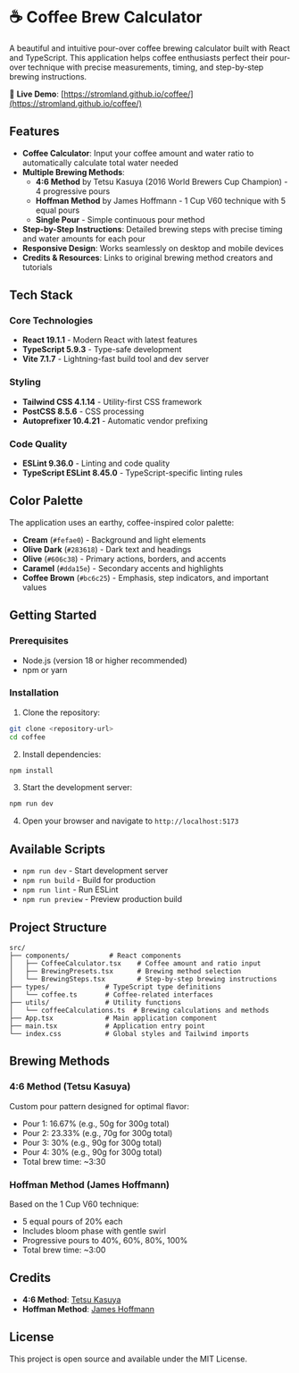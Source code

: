 # ☕ Coffee Brew Calculator

A beautiful and intuitive pour-over coffee brewing calculator built with React and TypeScript. This application helps coffee enthusiasts perfect their pour-over technique with precise measurements, timing, and step-by-step brewing instructions.

🔗 **Live Demo**: [https://stromland.github.io/coffee/](https://stromland.github.io/coffee/)

## Features

- **Coffee Calculator**: Input your coffee amount and water ratio to automatically calculate total water needed
- **Multiple Brewing Methods**: 
  - **4:6 Method** by Tetsu Kasuya (2016 World Brewers Cup Champion) - 4 progressive pours
  - **Hoffman Method** by James Hoffmann - 1 Cup V60 technique with 5 equal pours
  - **Single Pour** - Simple continuous pour method
- **Step-by-Step Instructions**: Detailed brewing steps with precise timing and water amounts for each pour
- **Responsive Design**: Works seamlessly on desktop and mobile devices
- **Credits & Resources**: Links to original brewing method creators and tutorials

## Tech Stack

### Core Technologies
- **React 19.1.1** - Modern React with latest features
- **TypeScript 5.9.3** - Type-safe development
- **Vite 7.1.7** - Lightning-fast build tool and dev server

### Styling
- **Tailwind CSS 4.1.14** - Utility-first CSS framework
- **PostCSS 8.5.6** - CSS processing
- **Autoprefixer 10.4.21** - Automatic vendor prefixing

### Code Quality
- **ESLint 9.36.0** - Linting and code quality
- **TypeScript ESLint 8.45.0** - TypeScript-specific linting rules

## Color Palette

The application uses an earthy, coffee-inspired color palette:

- **Cream** (`#fefae0`) - Background and light elements
- **Olive Dark** (`#283618`) - Dark text and headings
- **Olive** (`#606c38`) - Primary actions, borders, and accents
- **Caramel** (`#dda15e`) - Secondary accents and highlights
- **Coffee Brown** (`#bc6c25`) - Emphasis, step indicators, and important values

## Getting Started

### Prerequisites
- Node.js (version 18 or higher recommended)
- npm or yarn

### Installation

1. Clone the repository:
```bash
git clone <repository-url>
cd coffee
```

2. Install dependencies:
```bash
npm install
```

3. Start the development server:
```bash
npm run dev
```

4. Open your browser and navigate to `http://localhost:5173`

## Available Scripts

- `npm run dev` - Start development server
- `npm run build` - Build for production
- `npm run lint` - Run ESLint
- `npm run preview` - Preview production build

## Project Structure

```
src/
├── components/          # React components
│   ├── CoffeeCalculator.tsx    # Coffee amount and ratio input
│   ├── BrewingPresets.tsx      # Brewing method selection
│   └── BrewingSteps.tsx        # Step-by-step brewing instructions
├── types/              # TypeScript type definitions
│   └── coffee.ts       # Coffee-related interfaces
├── utils/              # Utility functions
│   └── coffeeCalculations.ts  # Brewing calculations and methods
├── App.tsx             # Main application component
├── main.tsx            # Application entry point
└── index.css           # Global styles and Tailwind imports
```

## Brewing Methods

### 4:6 Method (Tetsu Kasuya)
Custom pour pattern designed for optimal flavor:
- Pour 1: 16.67% (e.g., 50g for 300g total)
- Pour 2: 23.33% (e.g., 70g for 300g total)
- Pour 3: 30% (e.g., 90g for 300g total)
- Pour 4: 30% (e.g., 90g for 300g total)
- Total brew time: ~3:30

### Hoffman Method (James Hoffmann)
Based on the 1 Cup V60 technique:
- 5 equal pours of 20% each
- Includes bloom phase with gentle swirl
- Progressive pours to 40%, 60%, 80%, 100%
- Total brew time: ~3:00

## Credits

- **4:6 Method**: [Tetsu Kasuya](https://projectbarista.com/4-6-method-recipe/)
- **Hoffman Method**: [James Hoffmann](https://www.youtube.com/watch?v=1oB1oDrDkHM)

## License

This project is open source and available under the MIT License.


